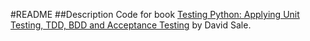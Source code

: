 #README
##Description
Code for book [Testing Python: Applying Unit Testing, TDD, BDD and Acceptance Testing](http://eu.wiley.com/WileyCDA/WileyTitle/productCd-1118901223.html) by David Sale.
